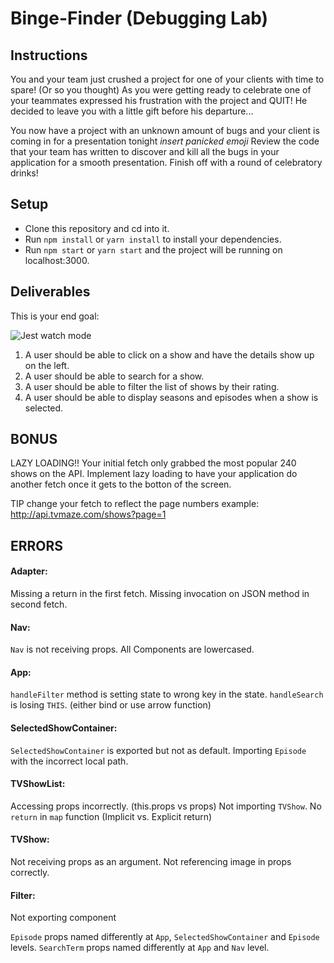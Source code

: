 # Binge-Finder (Debugging Lab)

## Instructions

You and your team just crushed a project for one of your clients with time to spare! (Or so you thought)
As you were getting ready to celebrate one of your teammates expressed his frustration with the project and QUIT!
He decided to leave you with a little gift before his departure...

You now have a project with an unknown amount of bugs and your client is coming in for a presentation tonight *insert panicked emoji* Review the code that your team has written to discover and kill all the bugs in your application for a smooth presentation. Finish off with a round of celebratory drinks!


## Setup

* Clone this repository and cd into it.
* Run `npm install` or `yarn install` to install your dependencies.
* Run `npm start` or `yarn start` and the project will be running on localhost:3000.

## Deliverables

This is your end goal:

![Jest watch mode](./public/Debugging-Project-Demo.gif)


1. A user should be able to click on a show and have the details show up on the left.
2. A user should be able to search for a show.
3. A user should be able to filter the list of shows by their rating.
4. A user should be able to display seasons and episodes when a show is selected.


## BONUS

LAZY LOADING!! Your initial fetch only grabbed the most popular 240 shows on the API. Implement lazy loading to have your application do another fetch once it gets to the botton of the screen.

TIP change your fetch to reflect the page numbers example:
http://api.tvmaze.com/shows?page=1


## ERRORS

#### Adapter:
Missing a return in the first fetch.
Missing invocation on JSON method in second fetch.

#### Nav:
`Nav` is not receiving props.
All Components are lowercased.

#### App:
`handleFilter` method is setting state to wrong key in the state.
`handleSearch` is losing `THIS`. (either bind or use arrow function)

#### SelectedShowContainer:
`SelectedShowContainer` is exported but not as default.
Importing `Episode` with the incorrect local path.

#### TVShowList:
Accessing props incorrectly. (this.props vs props)
Not importing `TVShow`.
No `return` in `map` function (Implicit vs. Explicit return)

#### TVShow:
Not receiving props as an argument.
Not referencing image in props correctly.

#### Filter:
Not exporting component

`Episode` props named differently at `App`, `SelectedShowContainer` and `Episode` levels.
`SearchTerm` props named differently at `App` and `Nav` level.
